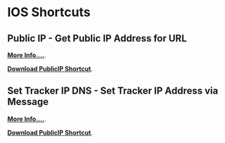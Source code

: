 # IOS Shortcuts
## Public IP - Get Public IP Address for URL

**[More Info....](https://github.com/sebrighte/IOS_Shortcuts/tree/main/PublicIP)**.

**[Download PublicIP Shortcut](https://github.com/sebrighte/IOS_Shortcuts/raw/main/PublicIP/PublicIP.shortcut)**.

## Set Tracker IP DNS - Set Tracker IP Address via Message

**[More Info....](https://github.com/sebrighte/IOS_Shortcuts/tree/main/TrackerIP)**.

**[Download PublicIP Shortcut](https://github.com/sebrighte/IOS_Shortcuts/raw/main/PublicIP/PublicIP.shortcut)**.


